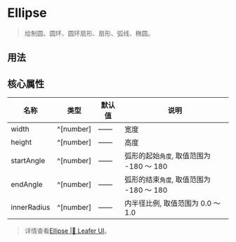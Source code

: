 <script setup lang="ts">
import code from './Ellipse.vue?raw'
</script>

# Ellipse
>
> 绘制圆、圆环、圆环扇形、扇形、弧线、椭圆。
>

## 用法

<Repl :code />

## 核心属性

| 名称 | 类型 | 默认值 | 说明 |
| --- | --- | --- | --- |
| width | ^[number] | —— | 宽度 |
| height | ^[number] | —— | 高度 |
| startAngle | ^[number] | —— | 弧形的起始`角度`, 取值范围为 -180 ～ 180 |
| endAngle | ^[number] | —— | 弧形的结束`角度`, 取值范围为 -180 ～ 180 |
| innerRadius | ^[number] | —— | 内半径比例, 取值范围为 0.0 ～ 1.0 |

> 详情查看[Ellipse |🌿 Leafer UI](https://www.leaferjs.com/ui/guide/display/Ellipse.html)。

